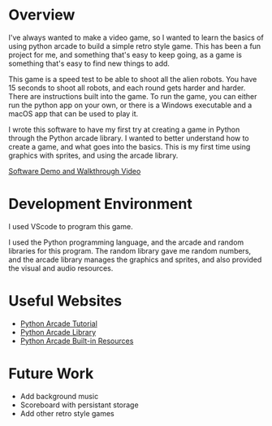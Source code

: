 # Overview

I've always wanted to make a video game, so I wanted to learn the basics of using python arcade to build a simple retro style game. This has been a fun project for me, and something that's easy to keep going, as a game is something that's easy to find new things to add. 

This game is a speed test to be able to shoot all the alien robots. You have 15 seconds to shoot all robots, and each round gets harder and harder. There are instructions built into the game. To run the game, you can either run the python app on your own, or there is a Windows executable and a macOS app that can be used to play it.

I wrote this software to have my first try at creating a game in Python through the Python arcade library. I wanted to better understand how to create a game, and what goes into the basics. This is my first time using graphics with sprites, and using the arcade library. 

[Software Demo and Walkthrough Video](https://www.youtube.com/watch?v=H87MI0U969s)

# Development Environment

I used VScode to program this game.

I used the Python programming language, and the arcade and random libraries for this program. The random library gave me random numbers, and the arcade library manages the graphics and sprites, and also provided the visual and audio resources. 

# Useful Websites

* [Python Arcade Tutorial](https://realpython.com/arcade-python-game-framework/)
* [Python Arcade Library](https://api.arcade.academy/en/latest/)
* [Python Arcade Built-in Resources](https://api.arcade.academy/en/latest/resources.html)

# Future Work

* Add background music
* Scoreboard with persistant storage
* Add other retro style games